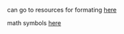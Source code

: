 can go to resources for 
  formating [here](https://www.youtube.com/watch?v=mfRmmZ_84Mw)
  
  math symbols [here](https://www.youtube.com/playlist?list=PL1D4EAB31D3EBC449)


